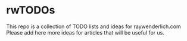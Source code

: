 # rwTODOs

This repo is a collection of TODO lists and ideas for raywenderlich.com
Please add here more ideas for articles that will be useful for us.
